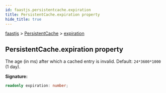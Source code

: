 ```yaml
---
id: faastjs.persistentcache.expiration
title: PersistentCache.expiration property
hide_title: true
---
```

[faastjs](./faastjs.md) &gt; [PersistentCache](./faastjs.persistentcache.md) &gt; [expiration](./faastjs.persistentcache.expiration.md)

## PersistentCache.expiration property

The age (in ms) after which a cached entry is invalid. Default: `24*3600*1000` (1 day).

<b>Signature:</b>

```typescript
readonly expiration: number;
```